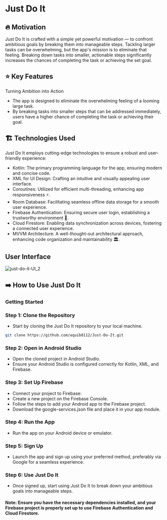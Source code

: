 # Just Do It
## 🔥 Motivation
Just Do It is crafted with a simple yet powerful motivation — to confront ambitious goals by breaking them into manageable steps. Tackling larger tasks can be overwhelming, but the app's mission is to eliminate that feeling. Breaking down tasks into smaller, actionable steps significantly increases the chances of completing the task or achieving the set goal.

## ⭐ Key Features
Turning Ambition into Action
- The app is designed to eliminate the overwhelming feeling of a looming large task.
- By breaking tasks into smaller steps that can be addressed immediately, users have a higher chance of completing the task or achieving their goal.

## 🏗️ Technologies Used
Just Do It employs cutting-edge technologies to ensure a robust and user-friendly experience:
- Kotlin: The primary programming language for the app, ensuring modern and concise code.
- XML for UI Design: Crafting an intuitive and visually appealing user interface.
- Coroutines: Utilized for efficient multi-threading, enhancing app responsiveness ⚡️.
- Room Database: Facilitating seamless offline data storage for a smooth user experience.
- Firebase Authentication: Ensuring secure user login, establishing a trustworthy environment 🔑.
- Cloud Firestore: Enabling data synchronization across devices, fostering a connected user experience.
- MVVM Architecture: A well-thought-out architectural approach, enhancing code organization and maintainability 🏛️.

## User Interface
![just-do-it-UI_2](https://github.com/aquib8112/Just-Do-It/assets/103742317/d77579a6-94f2-4145-9f8a-5a54ddbfafdb)

## ➡️ How to Use Just Do It
### Getting Started
### Step 1: Clone the Repository
- Start by cloning the Just Do It repository to your local machine.
```bash
git clone https://github.com/aquib8112/Just-Do-It.git
```
### Step 2: Open in Android Studio
- Open the cloned project in Android Studio.
- Ensure your Android Studio is configured correctly for Kotlin, XML, and Firebase.
### Step 3: Set Up Firebase
- Connect your project to Firebase:
- Create a new project on the Firebase Console.
- Follow the steps to add your Android app to the Firebase project.
- Download the google-services.json file and place it in your app module.
### Step 4: Run the App
- Run the app on your Android device or emulator.
### Step 5: Sign Up
- Launch the app and sign up using your preferred method, preferably via Google for a seamless experience.
### Step 6: Use Just Do It
- Once signed up, start using Just Do It to break down your ambitious goals into manageable steps.
#### Note: Ensure you have the necessary dependencies installed, and your Firebase project is properly set up to use Firebase Authentication and Cloud Firestore.
